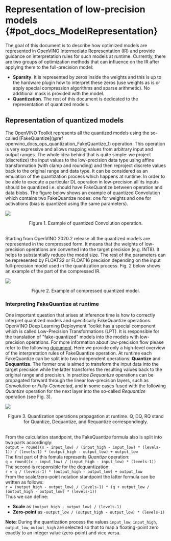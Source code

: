# Representation of low-precision models {#pot_docs_ModelRepresentation}
The goal of this document is to describe how optimized models are represented in OpenVINO Intermediate Representation (IR) and provide guidance on interpretation rules for such models at runtime. 
Currently, there are two groups of optimization methods that can influence on the IR after applying them to the full-precision model:
- **Sparsity**. It is represented by zeros inside the weights and this is up to the hardware plugin how to interpret these zeros (use weights as is or apply special compression algorithms and sparse arithmetic). No additional mask is provided with the model.
- **Quantization**. The rest of this document is dedicated to the representation of quantized models.

## Representation of quantized models
The OpenVINO Toolkit represents all the quantized models using the so-called [FakeQuantize](@ref openvino_docs_ops_quantization_FakeQuantize_1) operation. This operation is very expressive and allows mapping values from arbitrary input and output ranges. The whole idea behind that is quite simple: we project (discretize) the input values to the low-precision data type using affine transformation (with clamp and rounding) and then reproject discrete values back to the original range and data type. It can be considered as an emulation of the quantization process which happens at runtime.
In order to be able to execute a particular DL operation in low-precision all its inputs should be quantized i.e. should have FakeQuantize between operation and data blobs.  The figure below shows an example of quantized Convolution which contains two FakeQuantize nodes: one for weights and one for activations (bias is quantized using the same parameters).

![](./images/quantized_convolution.png)  
<div align="center">Figure 1. Example of quantized Convolution operation.</div><br/>

Starting from OpenVINO 2020.2 release all the quantized models are represented in the compressed form. It means that the weights of low-precision operations are converted into the target precision (e.g. INT8). It helps to substantially reduce the model size. The rest of the parameters can be represented by FLOAT32 or FLOAT16 precision depending on the input full-precision model used in the quantization process. Fig. 2 below shows an example of the part of the compressed IR.

![](./images/quantized_model_example.png) 
<div align="center">Figure 2. Example of compressed quantized model.</div>  

### Interpreting FakeQuantize at runtime
One important question that arises at inference time is how to correctly interpret quantized models and specifically FakeQuantize operations. OpenVINO Deep Learning Deployment Toolkit has a special component which is called Low-Precision Transformations (LPT). It is responsible for the translation of "fake-quantized" models into the models with low-precision operations. For more information about low-precision flow please refer to the following [document](https://docs.openvino.ai/latest/_docs_IE_DG_Int8Inference.html). Here we provide only a high-level overview of the interpretation rules of FakeQuantize operation. 
At runtime each FakeQuantize can be split into two independent operations: **Quantize** and **Dequantize**. The former one is aimed to transform the input data into the target precision while the latter transforms the resulting values back to the original range and precision. In practice *Dequantize* operations can be propagated forward through the linear low-precision layers, such as *Convolution* or *Fully-Connected*, and in some cases fused with the following *Quantize* operation for the next layer into the so-called *Requantize* operation (see Fig. 3).

![](./images/qdq_propagation.png)
<div align="center">Figure 3. Quantization operations propagation at runtime. Q, DQ, RQ stand for Quantize, Dequantize, and Requantize correspondingly.</div><br/>

From the calculation standpoint, the FakeQuantize formula also is split into two parts accordingly:  
`output = round((x - input_low) / (input_high - input_low) * (levels-1)) / (levels-1) * (output_high - output_low) + output_low`  
The first part of this fomula represents *Quantize* operation:  
`q = round((x - input_low) / (input_high - input_low) * (levels-1))`  
The second is responsible for the dequantization:  
`r = q / (levels-1) * (output_high - output_low) + output_low`  
From the scale/zero-point notation standpoint the latter formula can be written as follows:  
`r = (output_high - output_low) / (levels-1) * (q + output_low / (output_high - output_low) * (levels-1))`  
Thus we can define:
- **Scale** as `(output_high - output_low) / (levels-1)`
- **Zero-point** as `-output_low / (output_high - output_low) * (levels-1)`

**Note**: During the quantization process the values `input_low`, `input_high`, `output_low`, `output_high` are selected so that to map a floating-point zero exactly to an integer value (zero-point) and vice versa.